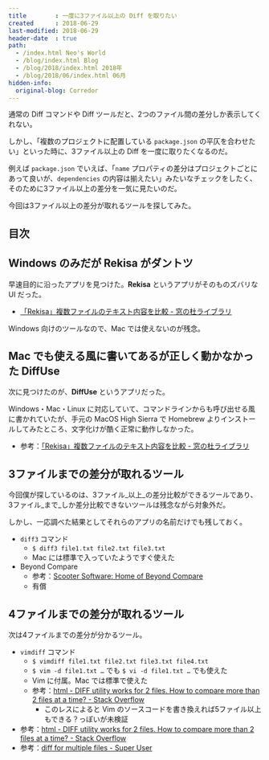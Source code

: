 ```yaml
---
title        : 一度に3ファイル以上の Diff を取りたい
created      : 2018-06-29
last-modified: 2018-06-29
header-date  : true
path:
  - /index.html Neo's World
  - /blog/index.html Blog
  - /blog/2018/index.html 2018年
  - /blog/2018/06/index.html 06月
hidden-info:
  original-blog: Corredor
---
```


通常の Diff コマンドや Diff ツールだと、2つのファイル間の差分しか表示してくれない。

しかし、「複数のプロジェクトに配置している `package.json` の平仄を合わせたい」といった時に、3ファイル以上の Diff を一度に取りたくなるのだ。

例えば `package.json` でいえば、「`name` プロパティの差分はプロジェクトごとにあって良いが、`dependencies` の内容は揃えたい」みたいなチェックをしたく、そのために3ファイル以上の差分を一気に見たいのだ。

今回は3ファイル以上の差分が取れるツールを探してみた。

## 目次

## Windows のみだが Rekisa がダントツ

早速目的に沿ったアプリを見つけた。**Rekisa** というアプリがそのものズバリな UI だった。

- [「Rekisa」複数ファイルのテキスト内容を比較 - 窓の杜ライブラリ](https://forest.watch.impress.co.jp/library/software/rekisa/)

Windows 向けのツールなので、Mac では使えないのが残念。

## Mac でも使える風に書いてあるが正しく動かなかった DiffUse

次に見つけたのが、**DiffUse** というアプリだった。

Windows・Mac・Linux に対応していて、コマンドラインからも呼び出せる風に書かれていたが、手元の MacOS High Sierra で Homebrew よりインストールしてみたところ、文字化けが酷く正常に動作しなかった。

- 参考：[「Rekisa」複数ファイルのテキスト内容を比較 - 窓の杜ライブラリ](https://forest.watch.impress.co.jp/library/software/rekisa/)

## 3ファイルまでの差分が取れるツール

今回僕が探しているのは、3ファイル_以上_の差分比較ができるツールであり、3ファイル_まで_しか差分比較できないツールは残念ながら対象外だ。

しかし、一応調べた結果としてそれらのアプリの名前だけでも残しておく。

- `diff3` コマンド
  - `$ diff3 file1.txt file2.txt file3.txt`
  - Mac には標準で入っていたようですぐ使えた
- Beyond Compare
  - 参考：[Scooter Software: Home of Beyond Compare](http://www.scootersoftware.com/)
  - 有償

## 4ファイルまでの差分が取れるツール

次は4ファイルまでの差分が分かるツール。

- `vimdiff` コマンド
  - `$ vimdiff file1.txt file2.txt file3.txt file4.txt`
  - `$ vim -d file1.txt …` でも `$ vi -d file1.txt …` でも使えた
  - Vim に付属。Mac では標準で使えた
  - 参考：[html - DIFF utility works for 2 files. How to compare more than 2 files at a time? - Stack Overflow](https://stackoverflow.com/a/1075796)
      - このレスによると Vim のソースコードを書き換えれば5ファイル以上もできる？っぽいが未検証
- 参考：[html - DIFF utility works for 2 files. How to compare more than 2 files at a time? - Stack Overflow](https://stackoverflow.com/questions/1075708/diff-utility-works-for-2-files-how-to-compare-more-than-2-files-at-a-time)
- 参考：[diff for multiple files - Super User](https://superuser.com/questions/508608/diff-for-multiple-files)
